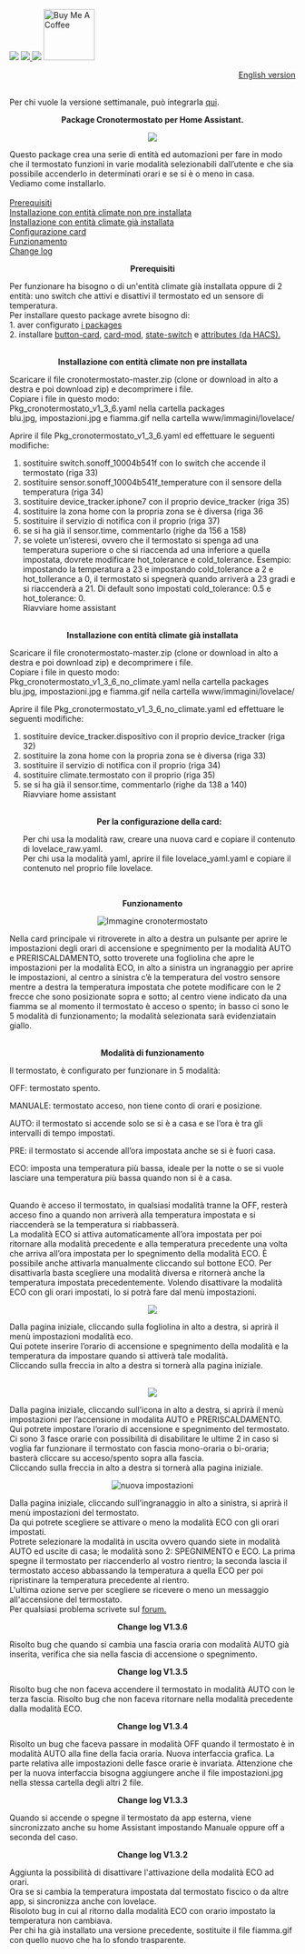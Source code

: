 <img src="https://img.shields.io/badge/Versione-1.3.6-green">  <a href="https://forum.hassiohelp.eu/d/503-package-cronotermostato"><img src="https://img.shields.io/badge/Forum-hassiohelp-blue"> <img src="https://img.shields.io/badge/Aggiornato-si-orange"></a> <a href="https://www.buymeacoffee.com/mariocandida80"><img src="https://cdn.buymeacoffee.com/buttons/default-orange.png" width="90" alt="Buy Me A Coffee"> </a> <p align="right"/><a href="https://github.com/mariocandida80/Home-Assistant-Cronothermostat" e >English version</a></p>
<br> 
Per chi vuole la versione settimanale, può integrarla <a href="https://github.com/mariocandida80/addon_settimanale">qui</a>.

<p align="center"/> <b>Package Cronotermostato per Home Assistant.</b> <br> </p>

<p align="center"/><img src="https://github.com/mariocandida80/cronotermostato/blob/master/esempi/nuova_principale.png"></p>
Questo package crea una serie di entità ed automazioni per fare in modo che il termostato funzioni in varie 
modalità selezionabili dall’utente e che sia possibile accenderlo in determinati orari e se si è o meno in casa. <br>
Vediamo come installarlo. <br>
<br>
<a href="#Prerequisiti">Prerequisiti</a><br>
<a href="#Installazione1">Installazione con entità climate non pre installata</a><br>
<a href="#Installazione2">Installazione con entità climate già installata</a><br>
<a href="#Confcard">Configurazione card</a><br>
<a href="#Funfionamento">Funzionamento</a><br>
<a href="#Changelog">Change log</a><br>
<a name="Prerequisiti"><p align="center"/> <b>Prerequisiti</b> <br> </p>
Per funzionare ha bisogno o di un'entità climate già installata oppure di 2 entità: uno switch che attivi e disattivi il termostato ed un sensore di temperatura. <br>
Per installare questo package avrete bisogno di:<br>
1. aver configurato <a href="https://github.com/mariocandida80/cronotermostato/wiki/Packages-Home-Assistant">i packages</a><br>
2. installare <a href="https://github.com/custom-cards/button-card">button-card</a>, <a href="https://github.com/thomasloven/lovelace-card-mod"> card-mod</a>,  <a href="https://github.com/thomasloven/lovelace-state-switch">state-switch</a> e <a href="https://github.com/pilotak/homeassistant-attributes"> attributes </a> <a href="https://github.com/mariocandida80/cronotermostato/wiki/Installazione-HACS"> (da HACS).</a><br><br>

<a name="Installazione1"><p align="center"/><p align="center"/> <b>Installazione con entità climate non pre installata</b> <br> </p>
Scaricare il file cronotermostato-master.zip (clone or download in alto a destra e poi download zip) e decomprimere i file. <br>
Copiare i file in questo modo:<br>
Pkg_cronotermostato_v1_3_6.yaml nella cartella packages <br>
blu.jpg, impostazioni.jpg e fiamma.gif nella cartella www/immagini/lovelace/<br>

Aprire il file Pkg_cronotermostato_v1_3_6.yaml ed effettuare le seguenti modifiche:<br>
1. sostituire switch.sonoff_10004b541f con lo switch che accende il termostato (riga 33)<br>
2. sostituire sensor.sonoff_10004b541f_temperature con il sensore della temperatura (riga 34)<br>
3. sostituire device_tracker.iphone7 con il proprio device_tracker (riga 35)<br>
4. sostituire la zona home con la propria zona se è diversa (riga 36<br>
5. sostituire il servizio di notifica con il proprio (riga 37)<br>
6. se si ha già il sensor.time, commentarlo (righe da 156 a 158)<br>
7. se volete un’isteresi, ovvero che il termostato si spenga ad una temperatura superiore o che si riaccenda 
ad una inferiore a quella impostata, dovrete modificare hot_tolerance e cold_tolerance. 
Esempio: impostando la temperatura a 23 e impostando cold_tolerance a 2 e hot_tollerance a 0, il termostato si spegnerà 
quando arriverà a 23 gradi e si riaccenderà a 21. Di default sono impostati cold_tolerance: 0.5 e hot_tolerance: 0.<br>
Riavviare home assistant<br><br>

<a name="Installazione2"><p align="center"/> <b>Installazione con entità climate già installata</b> <br> </p>
Scaricare il file cronotermostato-master.zip (clone or download in alto a destra e poi download zip) e decomprimere i file. <br>
Copiare i file in questo modo:<br>
Pkg_cronotermostato_v1_3_6_no_climate.yaml nella cartella packages <br>
blu.jpg, impostazioni.jpg e fiamma.gif nella cartella www/immagini/lovelace/<br>

Aprire il file Pkg_cronotermostato_v1_3_6_no_climate.yaml ed effettuare le seguenti modifiche:<br>
1. sostituire device_tracker.dispositivo con il proprio device_tracker (riga 32)<br>
2. sostituire la zona home con la propria zona se è diversa (riga 33)<br>
3. sostituire il servizio di notifica con il proprio (riga 34)<br>
4. sostituire climate.termostato con il proprio (riga 35)<br>
5. se si ha già il sensor.time, commentarlo (righe da 138 a 140)<br>
Riavviare home assistant<br><br>
<a name="Confcard"><p align="center"/> <b>Per la configurazione della card:</b><br> </p>
Per chi usa la modalità raw, creare una nuova card e copiare il contenuto di lovelace_raw.yaml.<br>
Per chi usa la modalità yaml, aprire il file lovelace_yaml.yaml e copiare il contenuto nel proprio file lovelace. <br>
<br>
<a name="Funzionamento"><p align="center"/> <b>Funzionamento</b><br> </p>
<p align="center"/><img src="https://github.com/mariocandida80/cronotermostato/blob/master/esempi/nuova_principale.png" alt="Immagine cronotermostato"></p>
Nella card principale vi ritroverete in alto a destra un pulsante per aprire le impostazioni degli orari di accensione e spegnimento per la modalità AUTO e PRERISCALDAMENTO, sotto troverete una fogliolina che apre le impostazioni per la modalità ECO, in alto a sinistra un ingranaggio per aprire le impostazioni, al centro a sinistra c’è la temperatura del vostro sensore mentre a destra la temperatura impostata che potete modificare con le 2 frecce che sono posizionate sopra e sotto; al centro viene indicato da una fiamma se al momento il termostato è acceso o spento; in basso ci sono le 5 modalità di funzionamento; la modalità selezionata sarà evidenziatain giallo.<br><br>

<p align="center"/> <b>Modalità di funzionamento</b><br> </p>
Il termostato, è configurato per funzionare in 5 modalità:<br>

OFF: termostato spento.<br>

MANUALE:  termostato acceso, non tiene conto di orari e posizione.<br>

AUTO:  il termostato si accende solo se si è a casa e se l’ora è tra gli intervalli di tempo impostati.<br>

PRE: il termostato si accende all’ora impostata anche se si è fuori casa.<br>

ECO:  imposta una temperatura più bassa, ideale per la notte o se si vuole lasciare una temperatura più bassa quando non 
si è a casa.<br><br>

Quando è acceso il termostato, in qualsiasi modalità tranne la OFF, resterà acceso fino a quando non arriverà alla temperatura 
impostata e si riaccenderà se la temperatura si riabbasserà. <br>
La modalità ECO si attiva automaticamente all’ora impostata per poi ritornare alla modalità precedente e alla temperatura 
precedente una volta che arriva all’ora impostata per lo spegnimento della modalità ECO. È possibile anche attivarla 
manualmente cliccando sul bottone ECO. Per disattivarla basta scegliere una modalità diversa e ritornerà anche la 
temperatura impostata precedentemente. Volendo disattivare la modalità ECO con gli orari impostati, lo si potrà fare dal menù impostazioni.<br>
<p align="center"/><img src="https://github.com/mariocandida80/cronotermostato/blob/master/esempi/nuova_eco.png"> </p>
Dalla pagina iniziale, cliccando sulla fogliolina in alto a destra, si aprirà il menù impostazioni modalità eco.<br>
Qui potete inserire l’orario di accensione e spegnimento della modalità e la temperatura da impostare quando si attiverà 
tale modalità.<br>
Cliccando sulla freccia in alto a destra si tornerà alla pagina iniziale.<br><br>
<p align="center"/><img src="https://github.com/mariocandida80/cronotermostato/blob/master/esempi/orari.png"> </p>
Dalla pagina iniziale, cliccando sull’icona  in alto a destra, si aprirà il menù impostazioni per l’accensione in 
modalita AUTO e PRERISCALDAMENTO.<br>
Qui potrete impostare l’orario di accensione e spegnimento del termostato. Ci sono 3 fasce orarie con possibilità di disabilitare le ultime 2 in caso si voglia far funzionare il termostato con fascia mono-oraria o bi-oraria; basterà cliccare su acceso/spento sopra alla fascia.<br>
Cliccando sulla freccia in alto a destra si tornerà alla pagina iniziale.<br>
<p align="center"/><img src="https://github.com/mariocandida80/cronotermostato/blob/master/esempi/nuova_impostazioni.png" alt="nuova impostazioni"></p>
Dalla pagina iniziale, cliccando sull’ingranaggio in alto a sinistra, si aprirà il menù impostazioni del termostato. <br>
Da qui potrete scegliere se attivare o meno la modalità ECO con gli orari impostati.<br>
Potrete selezionare la modalità in uscita ovvero quando siete in modalità AUTO ed uscite di casa; le modalità sono 2: SPEGNIMENTO e ECO. La prima spegne il termostato per riaccenderlo al vostro rientro; la seconda lascia il termostato acceso abbassando la temperatura a quella ECO per poi ripristinare la temperatura precedente al rientro.<br>
L'ultima ozione serve per scegliere se ricevere o meno un messaggio all'accensione del termostato. <br>
Per qualsiasi problema scrivete sul <a href="https://forum.hassiohelp.eu/d/503-package-cronotermostato">forum.</a><br>

<a name="Changelog"><p align="center"/> <b>Change log V1.3.6</b> <br> </p>
Risolto bug che quando si cambia una fascia oraria con modalità AUTO già inserita, verifica che sia nella fascia di accensione o spegnimento. 
<a name="Changelog"><p align="center"/> <b>Change log V1.3.5</b> <br> </p>
Risolto bug che non faceva accendere il termostato in modalità AUTO con le terza fascia.
Risolto bug che non faceva ritornare nella modalità precedente dalla modalità ECO.

<p align="center"/> <b>Change log V1.3.4</b> <br> </p>
Risolto un bug che faceva passare in modalità OFF quando il termostato è in modalità AUTO alla fine della facia oraria.
Nuova interfaccia grafica. La parte relativa alle impostazioni delle fasce orarie è invariata.
Attenzione che per la nuova interfaccia bisogna aggiungere anche il file impostazioni.jpg nella stessa cartella degli altri 2 file.

<p align="center"/> <b>Change log V1.3.3</b> <br> </p>

Quando si accende o spegne il termostato da app esterna, viene sincronizzato anche su home Assistant impostando Manuale oppure off a seconda del caso.</p>

<p align="center"/> <b>Change log V1.3.2</b> <br> </p>


Aggiunta la possibilità di disattivare l'attivazione della modalità ECO ad orari.<br>
Ora se si cambia la temperatura impostata dal termostato fiscico o da altre app, si sincronizza anche con lovelace.<br>
Risoloto bug in cui al ritorno dalla modalità ECO con orario impostato la temperatura non cambiava.<br>
Per chi ha già installato una versione precedente, sostituite il file fiamma.gif con quello nuovo che ha lo sfondo trasparente.<br>
